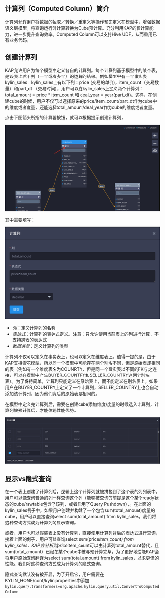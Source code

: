 ## 计算列（Computed Column）简介

计算列允许用户将数据的抽取／转换／重定义等操作预先定义在模型中，增强数据语义层模型，将查询运行时计算转换为Cube预计算。充分利用KAP的预计算能力，进一步提升查询效率。Computed Column可以支持Hive UDF，从而重用已有业务代码。


## 创建计算列

KAP允许用户为每个模型中定义各自的计算列。每个计算列基于模型中的某个表，是该表上若干列（一个或者多个）的运算的结果。例如模型中有一个事实表kylin_sales，kylin_sales上有以下列：price (交易的单价)，item_count（交易数量）和part_dt （交易时间），用户可以在kylin_sales上定义两个计算列：total_amount = price * item_count 和 deal_year = year(part_dt)。这样，在创建cube的时候，用户不仅可以选择原来的price/item_count/part_dt作为cube中的维度或者度量，还能选择total_amount/deal_year作为cube的维度或者度量。

点击下图箭头所指的计算器按钮，就可以根据提示创建计算列，

![](images/computed_column_cn.1.png)

其中需要填写：

![](images/computed_column_cn.2.png)

- *列*：定义计算列的名称
- *表达式*：计算列的表达式定义。注意：只允许使用当前表上的列进行计算，不支持跨表的表达式
- *数据类型*：定义计算列的类型

计算列不仅可以定义在事实表上，也可以定义在维度表上。值得一提的是，由于KAP支持雪花模型，所以同一个模型中可能存在两个别名不同，但是原始表却相同的表（例如有一个维度表名为COUNRTY，但是同一个事实表以不同的FK与之连接，可以在模型中产生BUYER_COUNTRY和SELLER_COUNTRY这两个别名表）。为了保持简单，计算列只能定义在原始表上，而不能定义在别名表上。如果用户在BUYER_COUNTRY上定义了一个计算列，SELLER_COUNTRY上也会自动添加该计算列，因为他们背后的原始表是相同的。

在模型中定义完计算列后，需要在创建cube添加维度/度量的时候选入计算列，计算列被预计算后，才能体现性能优势。

![](images/computed_column_cn.3.png)


## 显示vs隐式查询

在一个表上创建了计算列后，逻辑上这个计算列就被拼接到了这个表的列列表中。用户可以像查询普通的列一样查询这个列（能够被查询的前提是这个某个ready状态的cube/rawtable包含了该列，或者启用了Query Pushdown），。在上面的kylin_sales例子中，如果用户创建并构建了一个包含sum(total_amount)度量的cube，用户可以直接查询select sum(total_amount) from kylin_sales。我们将这种查询方式成为计算列的显示查询。

或者，用户也可以假装表上没有计算列，直接使用计算列背后的表达式进行查询，接着上面的例子，用户可以查询select sum(price*item_count) from kylin_sales。KAP会分析到price*item_count可以由计算列total_amount替代，且sum(total_amount）已经在某个cube中被与预计算完毕，为了更好地性能KAP会将用户原始查询翻译为select sum(total_amount) from kylin_sales，以求更佳的性能。我们将这种查询方式成为计算列的隐式查询。

隐式查询默认没有被开启，为了开启它，用户需要在KYLIN_HOME/conf/kylin.properties中添加`kylin.query.transformers=org.apache.kylin.query.util.ConvertToComputedColumn` 


